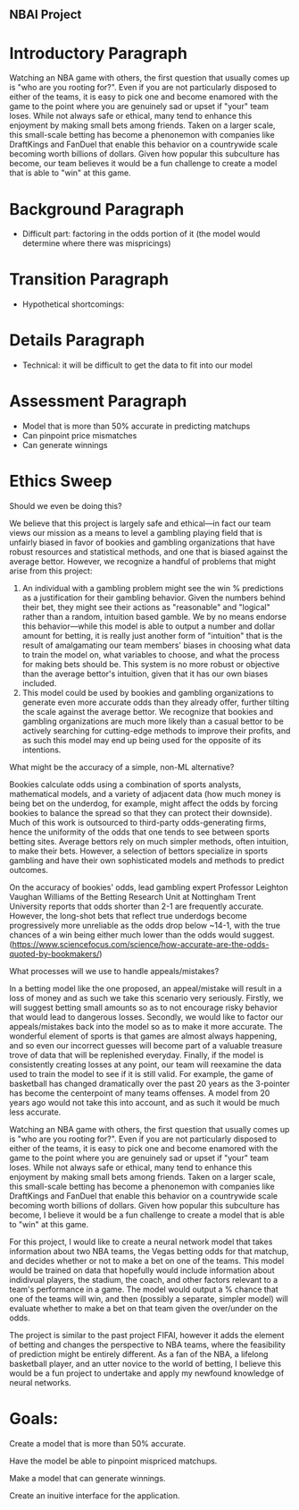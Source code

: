 ## NBAI Project

# Introductory Paragraph

Watching an NBA game with others, the first question that usually comes up is "who are you rooting for?". Even if you are not particularly disposed to either of the teams, it is easy to pick one and become enamored with the game to the point where you are genuinely sad or upset if "your" team loses. While not always safe or ethical, many tend to enhance this enjoyment by making small bets among friends. Taken on a larger scale, this small-scale betting has become a phenonemon with companies like DraftKings and FanDuel that enable this behavior on a countrywide scale becoming worth billions of dollars. Given how popular this subculture has become, our team believes it would be a fun challenge to create a model that is able to "win" at this game.

# Background Paragraph

- Difficult part: factoring in the odds portion of it (the model would determine where there was mispricings)

# Transition Paragraph

- Hypothetical shortcomings:

# Details Paragraph

- Technical: it will be difficult to get the data to fit into our model

# Assessment Paragraph

- Model that is more than 50% accurate in predicting matchups
- Can pinpoint price mismatches
- Can generate winnings

# Ethics Sweep

Should we even be doing this?

We believe that this project is largely safe and ethical—in fact our team views our mission as a means to level a gambling playing field that is unfairly biased in favor of bookies and gambling organizations that have robust resources and statistical methods, and one that is biased against the average bettor. However, we recognize a handful of problems that might arise from this project: 
1. An individual with a gambling problem might see the win % predictions as a justification for their gambling behavior. Given the numbers behind their bet, they might see their actions as "reasonable" and "logical" rather than a random, intuition based gamble. We by no means endorse this behavior—while this model is able to output a number and dollar amount for betting, it is really just another form of "intuition" that is the result of amalgamating our team members' biases in choosing what data to train the model on, what variables to choose, and what the process for making bets should be. This system is no more robust or objective than the average bettor's intuition, given that it has our own biases included.
2. This model could be used by bookies and gambling organizations to generate even more accurate odds than they already offer, further tilting the scale against the average bettor. We recognize that bookies and gambling organizations are much more likely than a casual bettor to be actively searching for cutting-edge methods to improve their profits, and as such this model may end up being used for the opposite of its intentions.

What might be the accuracy of a simple, non-ML alternative?

Bookies calculate odds using a combination of sports analysts, mathematical models, and a variety of adjacent data (how much money is being bet on the underdog, for example, might affect the odds by forcing bookies to balance the spread so that they can protect their downside). Much of this work is outsourced to third-party odds-generating firms, hence the uniformity of the odds that one tends to see between sports betting sites. Average bettors rely on much simpler methods, often intuition, to make their bets. However, a selection of bettors specialize in sports gambling and have their own sophisticated models and methods to predict outcomes.

On the accuracy of bookies' odds, lead gambling expert Professor Leighton Vaughan Williams of the Betting Research Unit at Nottingham Trent University reports that odds shorter than 2-1 are frequently accurate. However, the long-shot bets that reflect true underdogs become progressively more unreliable as the odds drop below ~14-1, with the true chances of a win being either much lower than the odds would suggest. (https://www.sciencefocus.com/science/how-accurate-are-the-odds-quoted-by-bookmakers/)

What processes will we use to handle appeals/mistakes?

In a betting model like the one proposed, an appeal/mistake will result in a loss of money and as such we take this scenario very seriously. Firstly, we will suggest betting small amounts so as to not encourage risky behavior that would lead to dangerous losses. Secondly, we would like to factor our appeals/mistakes back into the model so as to make it more accurate. The wonderful element of sports is that games are almost always happening, and so even our incorrect guesses will become part of a valuable treasure trove of data that will be replenished everyday. Finally, if the model is consistently creating losses at any point, our team will reexamine the data used to train the model to see if it is still valid. For example, the game of basketball has changed dramatically over the past 20 years as the 3-pointer has become the centerpoint of many teams offenses. A model from 20 years ago would not take this into account, and as such it would be much less accurate.

Watching an NBA game with others, the first question that usually comes up is "who are you rooting for?". Even if you are not particularly disposed to either of the teams, it is easy to pick one and become enamored with the game to the point where you are genuinely sad or upset if "your" team loses. While not always safe or ethical, many tend to enhance this enjoyment by making small bets among friends. Taken on a larger scale, this small-scale betting has become a phenonemon with companies like DraftKings and FanDuel that enable this behavior on a countrywide scale becoming worth billions of dollars. Given how popular this subculture has become, I believe it would be a fun challenge to create a model that is able to "win" at this game.

For this project, I would like to create a neural network model that takes information about two NBA teams, the Vegas betting odds for that matchup, and decides whether or not to make a bet on one of the teams. This model would be trained on data that hopefully would include information about indidivual players, the stadium, the coach, and other factors relevant to a team's performance in a game. The model would output a % chance that one of the teams will win, and then (possibly a separate, simpler model) will evaluate whether to make a bet on that team given the over/under on the odds.

The project is similar to the past project FIFAI, however it adds the element of betting and changes the perspective to NBA teams, where the feasibility of prediction might be entirely different. As a fan of the NBA, a lifelong basketball player, and an utter novice to the world of betting, I believe this would be a fun project to undertake and apply my newfound knowledge of neural networks.

# Goals:
Create a model that is more than 50% accurate.

Have the model be able to pinpoint mispriced matchups.

Make a model that can generate winnings.

Create an inuitive interface for the application.


